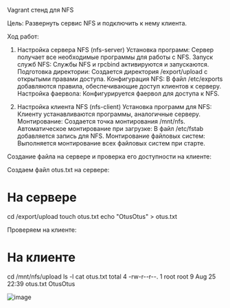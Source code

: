 Vagrant стенд для NFS

Цель:
Развернуть сервис NFS и подключить к нему клиента.

Ход работ:

1. Настройка сервера NFS (nfs-server)
Установка программ: Сервер получает все необходимые программы для работы с NFS.
Запуск служб NFS: Службы NFS и rpcbind активируются и запускаются.
Подготовка директории: Создается директория /export/upload с открытыми правами доступа.
Конфигурация NFS: В файл /etc/exports добавляются правила, обеспечивающие доступ клиентов к серверу.
Настройка фаервола: Конфигурируется фаервол для доступа к NFS.

2. Настройка клиента NFS (nfs-client)
Установка программ для NFS: Клиенту устанавливаются программы, аналогичные серверу.
Монтирование: Создается точка монтирования /mnt/nfs.
Автоматическое монтирование при загрузке: В файл /etc/fstab добавляется запись для NFS.
Монтирование файловых систем: Выполняется монтирование всех файловых систем при старте.

Создание файла на сервере и проверка его доступности на клиенте:

Создаем файл otus.txt на сервере:

# На сервере
cd /export/upload
touch otus.txt
echo "OtusOtus" > otus.txt

Проверяем на клиенте:

# На клиенте
cd /mnt/nfs/upload
ls -l
cat otus.txt
total 4
-rw-r--r--. 1 root root 9 Aug 25 22:39 otus.txt
OtusOtus

![image](https://github.com/user-attachments/assets/e526b609-9d0f-43f9-b021-e5b2a4ac166f)


